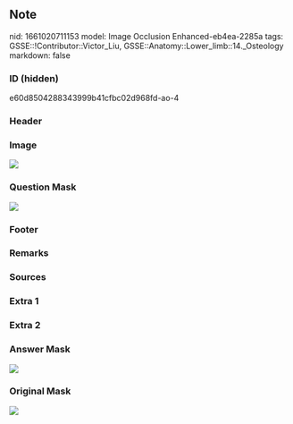 ## Note
nid: 1661020711153
model: Image Occlusion Enhanced-eb4ea-2285a
tags: GSSE::!Contributor::Victor_Liu, GSSE::Anatomy::Lower_limb::14._Osteology
markdown: false

### ID (hidden)
e60d8504288343999b41cfbc02d968fd-ao-4

### Header


### Image
<img src="tmpn87gise0.png">

### Question Mask
<img src="e60d8504288343999b41cfbc02d968fd-ao-4-Q.svg">

### Footer


### Remarks


### Sources


### Extra 1


### Extra 2


### Answer Mask
<img src="e60d8504288343999b41cfbc02d968fd-ao-4-A.svg">

### Original Mask
<img src="e60d8504288343999b41cfbc02d968fd-ao-O.svg">
